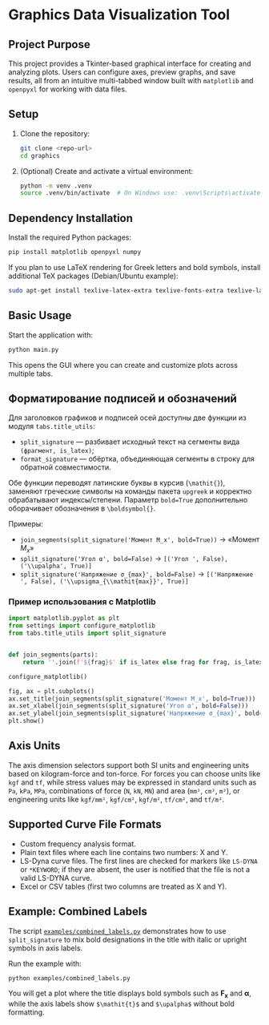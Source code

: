 # Graphics Data Visualization Tool

## Project Purpose
This project provides a Tkinter-based graphical interface for creating and analyzing plots. Users can configure axes, preview graphs, and save results, all from an intuitive multi-tabbed window built with `matplotlib` and `openpyxl` for working with data files.

## Setup
1. Clone the repository:
   ```bash
   git clone <repo-url>
   cd graphics
   ```
2. (Optional) Create and activate a virtual environment:
   ```bash
   python -m venv .venv
   source .venv/bin/activate  # On Windows use: .venv\Scripts\activate
   ```

## Dependency Installation
Install the required Python packages:
```bash
pip install matplotlib openpyxl numpy
```

If you plan to use LaTeX rendering for Greek letters and bold symbols,
install additional TeX packages (Debian/Ubuntu example):

```bash
sudo apt-get install texlive-latex-extra texlive-fonts-extra texlive-lang-cyrillic
```

## Basic Usage
Start the application with:
```bash
python main.py
```
This opens the GUI where you can create and customize plots across multiple tabs.

## Форматирование подписей и обозначений

Для заголовков графиков и подписей осей доступны две функции из модуля
`tabs.title_utils`:

- `split_signature` — разбивает исходный текст на сегменты вида
  `(фрагмент, is_latex)`;
- `format_signature` — обёртка, объединяющая сегменты в строку для
  обратной совместимости.

Обе функции переводят латинские буквы в курсив (`\mathit{}`), заменяют
греческие символы на команды пакета `upgreek` и корректно обрабатывают
индексы/степени. Параметр `bold=True` дополнительно оборачивает
обозначения в `\boldsymbol{}`.

Примеры:

- `join_segments(split_signature('Момент M_x', bold=True))` → «Момент
  $\boldsymbol{\mathit{M}_{\mathit{x}}}$»
- `split_signature('Угол α', bold=False)` → `[('Угол ', False),
  ('\\upalpha', True)]`
- `split_signature('Напряжение σ_{max}', bold=False)` →
  `[('Напряжение ', False),
  ('\\upsigma_{\\mathit{max}}', True)]`

### Пример использования с Matplotlib

```python
import matplotlib.pyplot as plt
from settings import configure_matplotlib
from tabs.title_utils import split_signature


def join_segments(parts):
    return ''.join(f'${frag}$' if is_latex else frag for frag, is_latex in parts)

configure_matplotlib()

fig, ax = plt.subplots()
ax.set_title(join_segments(split_signature('Момент M_x', bold=True)))
ax.set_xlabel(join_segments(split_signature('Угол α', bold=False)))
ax.set_ylabel(join_segments(split_signature('Напряжение σ_{max}', bold=False)))
plt.show()
```

## Axis Units
The axis dimension selectors support both SI units and engineering units based on kilogram-force and ton-force. For forces you can choose units like `kgf` and `tf`, while stress values may be expressed in standard units such as `Pa`, `kPa`, `MPa`, combinations of force (`N`, `kN`, `MN`) and area (`mm²`, `cm²`, `m²`), or engineering units like `kgf/mm²`, `kgf/cm²`, `kgf/m²`, `tf/cm²`, and `tf/m²`.

## Supported Curve File Formats
- Custom frequency analysis format.
- Plain text files where each line contains two numbers: X and Y.
- LS-Dyna curve files. The first lines are checked for markers like
  `LS-DYNA` or `*KEYWORD`; if they are absent, the user is notified that
  the file is not a valid LS-DYNA curve.
- Excel or CSV tables (first two columns are treated as X and Y).

## Example: Combined Labels

The script [`examples/combined_labels.py`](examples/combined_labels.py) demonstrates how to use `split_signature` to mix bold designations in the title with italic or upright symbols in axis labels.

Run the example with:

```bash
python examples/combined_labels.py
```

You will get a plot where the title displays bold symbols such as $\boldsymbol{F_x}$ and $\boldsymbol{\upalpha}$, while the axis labels show `$\mathit{t}$` and `$\upalpha$` without bold formatting.

